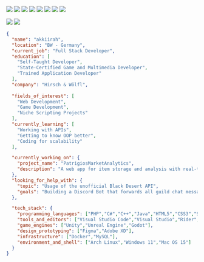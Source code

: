 ![](https://img.shields.io/badge/OS-Linux-Informational?style=flat&logo=linux&logoColor=%23b4befe&color=%23b4befe)
![](https://img.shields.io/badge/Editor-VSCodium-informational?style=flat&logo=VSCodium&logoColor=%23b4befe&color=%23b4befe)
![](https://img.shields.io/badge/Code-C%23-informational?style=flat&logo=sharp&logoColor=%23b4befe&color=%23b4befe)
![](https://img.shields.io/badge/Code-PHP-informational?style=flat&logo=PHP&logoColor=%23b4befe&color=%23b4befe)
![](https://img.shields.io/badge/Code-JavaScript-informational?style=flat&logo=JavaScript&logoColor=%23b4befe&color=%23b4befe)
![](https://img.shields.io/badge/Tools-Unity-informational?style=flat&logo=Unity&logoColor=%23b4befe&color=%23b4befe)
![](https://img.shields.io/badge/Tools-MonoGame-informational?style=flat&logo=MonoGame&logoColor=%23b4befe&color=%23b4befe)
![](https://img.shields.io/badge/Tools-TYPO3-informational?style=flat&logo=Typo3&logoColor=%23b4befe&color=%23b4befe)

![](https://img.shields.io/badge/Steam-akkiirah-informational?style=flat&logo=Steam&logoColor=%23b4befe&color=%23b4befe&link=https%3A%2F%2Fsteamcommunity.com%2Fid%2Fakkiirah)
![](https://img.shields.io/badge/Discord-akkiirah-informational?style=flat&logo=Discord&logoColor=%23b4befe&color=%23b4befe&link=https%3A%2F%2Fdiscord.com%2F)


```json
{
  "name": "akkiirah",
  "location": "BW - Germany",
  "current_job": "Full Stack Developer",
  "education": [
    "Self-Taught Developer",
    "State-Certified Game and Multimedia Developer",
    "Trained Application Developer"
  ],
  "company": "Hirsch & Wölfl",
  
  "fields_of_interest": [
    "Web Development",
    "Game Development",
    "Niche Scripting Projects"
  ],
  "currently_learning": [
    "Working with APIs",
    "Getting to know OOP better",
    "Coding for scalability"
  ],

  "currently_working_on": {
    "project_name": "PatrigiosMarketAnalytics",
    "description": "A web app for item storage and analysis with real-time price tracking and custom notifications."
  },
  "looking_for_help_with": {
    "topic": "Usage of the unofficial Black Desert API",
    "goals": "Building a Discord Bot that forwards all guild chat messages and automates Central Market transactions."
  },

  "tech_stack": {
    "programming_languages": ["PHP","C#","C++","Java","HTML5","CSS3","Sass","JavaScript","TypeScript","Rust"],
    "tools_and_editors": ["Visual Studio Code","Visual Studio","Rider","IntelliJ IDEA","Xcode","Vim"],
    "game_engines": ["Unity","Unreal Engine","Godot"],
    "design_prototyping": ["Figma","Adobe XD"],
    "infrastructure": ["Docker","MySQL"],
    "environment_and_shell": ["Arch Linux","Windows 11","Mac OS 15"]
  }
}
```

